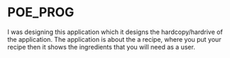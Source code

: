 # POE_PROG
I was designing this application which it designs the hardcopy/hardrive of  the application. The application is about the a recipe, where you put your recipe then it shows the ingredients that you will need as a user.
